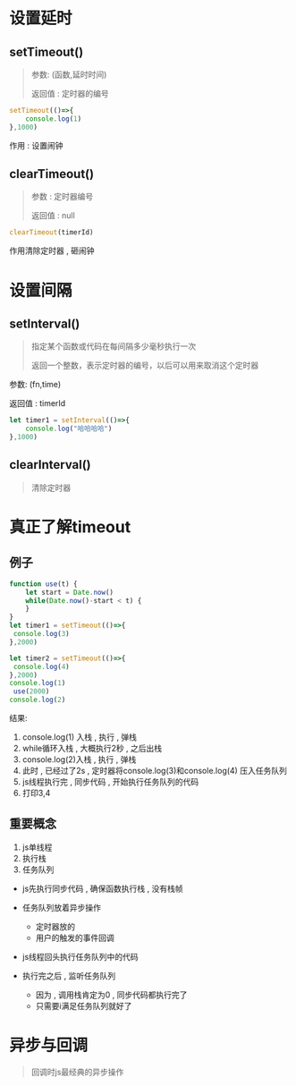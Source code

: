 # 设置延时

## setTimeout()

> 参数: (函数,延时时间)
>
> 返回值 : 定时器的编号

```js
setTimeout(()=>{
	console.log(1)
},1000)
```

作用 : 设置闹钟 

## clearTimeout()

> 参数 : 定时器编号
>
> 返回值 : null

```js
clearTimeout(timerId)
```

作用清除定时器 , 砸闹钟





# 设置间隔

## setInterval()

> 指定某个函数或代码在每间隔多少毫秒执行一次
>
> 返回一个整数，表示定时器的编号，以后可以用来取消这个定时器



参数: (fn,time)

返回值 : timerId

```js
let timer1 = setInterval(()=>{
    console.log("哈哈哈哈")
},1000)
```



## clearInterval()

> 清除定时器





# 真正了解timeout

## 例子

```js
function use(t) {
	let start = Date.now()
	while(Date.now()-start < t) {
	}
}
let timer1 = setTimeout(()=>{
 console.log(3)
},2000)

let timer2 = setTimeout(()=>{
 console.log(4)
},2000)
console.log(1)
 use(2000)
console.log(2)
```

结果:

1. console.log(1) 入栈 , 执行 , 弹栈
2. while循环入栈 , 大概执行2秒 , 之后出栈 
3. console.log(2)入栈 , 执行 , 弹栈
4. 此时 , 已经过了2s , 定时器将console.log(3)和console.log(4) 压入任务队列
5. js线程执行完 , 同步代码 , 开始执行任务队列的代码
6. 打印3,4



## 重要概念

1. js单线程
2. 执行栈
3. 任务队列



- js先执行同步代码 , 确保函数执行栈 , 没有栈帧

- 任务队列放着异步操作 
  - 定时器放的
  - 用户的触发的事件回调

- js线程回头执行任务队列中的代码
- 执行完之后 , 监听任务队列
  - 因为 , 调用栈肯定为0 , 同步代码都执行完了
  - 只需要i满足任务队列就好了





# 异步与回调

> 回调时js最经典的异步操作



 